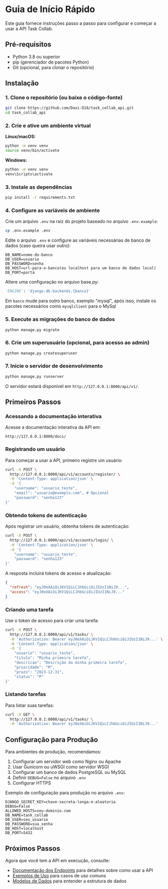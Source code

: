 # Guia de Início Rápido

Este guia fornece instruções passo a passo para configurar e começar a usar a API Task Collab.

## Pré-requisitos

- Python 3.8 ou superior
- pip (gerenciador de pacotes Python)
- Git (opcional, para clonar o repositório)

## Instalação

### 1. Clone o repositório (ou baixe o código-fonte)

```bash
git clone https://github.com/Davi-D18/task_collab_api.git
cd task_collab_api
```

### 2. Crie e ative um ambiente virtual

**Linux/macOS:**
```bash
python -m venv venv
source venv/bin/activate
```

**Windows:**
```bash
python -m venv venv
venv\Scripts\activate
```

### 3. Instale as dependências

```bash
pip install -r requirements.txt
```

### 4. Configure as variáveis de ambiente

Crie um arquivo `.env` na raiz do projeto baseado no arquivo `.env.example`:

```bash
cp .env.example .env
```

Edite o arquivo `.env` e configure as variáveis necessárias de banco de dados (caso queira usar outro):

```env
DB_NAME=nome-do-banco
DB_USER=usuario
DB_PASSWORD=senha
DB_HOST=url-para-o-banco(ou localhost para um banco de dados local)
DB_PORT=porta
```

Altere uma configuração no arquivo base.py:
```py
'ENGINE': 'django.db.backends.{banco}'
```

Em `banco` mude para outro banco, exemplo "mysql", após isso, instale os pacotes necessários como `mysqlclient` para o MySql

### 5. Execute as migrações do banco de dados

```bash
python manage.py migrate
```

### 6. Crie um superusuário (opcional, para acesso ao admin)

```bash
python manage.py createsuperuser
```

### 7. Inicie o servidor de desenvolvimento

```bash
python manage.py runserver
```

O servidor estará disponível em `http://127.0.0.1:8000/api/v1/`.

## Primeiros Passos

### Acessando a documentação interativa

Acesse a documentação interativa da API em:

```
http://127.0.0.1:8000/docs/
```

### Registrando um usuário

Para começar a usar a API, primeiro registre um usuário:

```bash
curl -X POST \
  http://127.0.0.1:8000/api/v1/accounts/register/ \
  -H 'Content-Type: application/json' \
  -d '{
    "username": "usuario_teste",
    "email": "usuario@exemplo.com", # Opcional
    "password": "senha123"
}'
```

### Obtendo tokens de autenticação

Após registrar um usuário, obtenha tokens de autenticação:

```bash
curl -X POST \
  http://127.0.0.1:8000/api/v1/accounts/login/ \
  -H 'Content-Type: application/json' \
  -d '{
    "username": "usuario_teste",
    "password": "senha123"
}'
```

A resposta incluirá tokens de acesso e atualização:

```json
{
  "refresh": "eyJ0eXAiOiJKV1QiLCJhbGciOiJIUzI1NiJ9...",
  "access": "eyJ0eXAiOiJKV1QiLCJhbGciOiJIUzI1NiJ9..."
}
```

### Criando uma tarefa

Use o token de acesso para criar uma tarefa:

```bash
curl -X POST \
  http://127.0.0.1:8000/api/v1/tasks/ \
  -H 'Authorization: Bearer eyJ0eXAiOiJKV1QiLCJhbGciOiJIUzI1NiJ9...' \
  -H 'Content-Type: application/json' \
  -d '{
    "usuario": "usuario_teste",
    "titulo": "Minha primeira tarefa",
    "descricao": "Descrição da minha primeira tarefa",
    "prioridade": "M",
    "prazo": "2023-12-31",
    "status": "P"
}'
```

### Listando tarefas

Para listar suas tarefas:

```bash
curl -X GET \
  http://127.0.0.1:8000/api/v1/tasks/ \
  -H 'Authorization: Bearer eyJ0eXAiOiJKV1QiLCJhbGciOiJIUzI1NiJ9...'
```

## Configuração para Produção

Para ambientes de produção, recomendamos:

1. Configurar um servidor web como Nginx ou Apache
2. Usar Gunicorn ou uWSGI como servidor WSGI
3. Configurar um banco de dados PostgreSQL ou MySQL
4. Definir `DEBUG=False` no arquivo `.env`
5. Configurar HTTPS

Exemplo de configuração para produção no arquivo `.env`:

```
DJANGO_SECRET_KEY=chave-secreta-longa-e-aleatoria
DEBUG=False
ALLOWED_HOSTS=seu-dominio.com
DB_NAME=task_collab
DB_USER=seu_usuario
DB_PASSWORD=sua_senha
DB_HOST=localhost
DB_PORT=5432
```

## Próximos Passos

Agora que você tem a API em execução, consulte:

- [Documentação dos Endpoints](./endpoints.md) para detalhes sobre como usar a API
- [Exemplos de Uso](./examples.md) para casos de uso comuns
- [Modelos de Dados](./models.md) para entender a estrutura de dados